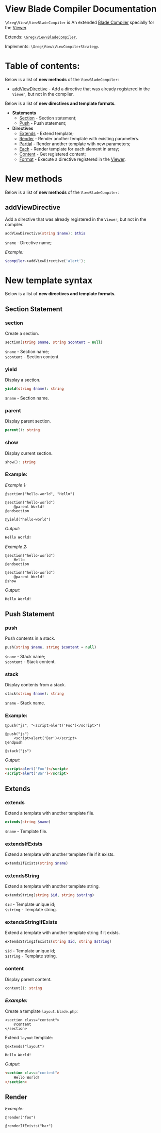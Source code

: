 # View Blade Compiler Documentation

`\Greg\View\ViewBladeCompiler` is An extended [Blade Compiler](docs/BladeCompiler.md) specially for the [Viewer](Viewer.md).

Extends: [`\Greg\View\BladeCompiler`](BladeCompiler.md).

Implements: `\Greg\View\ViewCompilerStrategy`.

# Table of contents:

Below is a list of **new methods** of the `ViewBladeCompiler`:

* [addViewDirective](#addviewdirective) - Add a directive that was already registered in the `Viewer`, but not in the compiler.

Below is a list of **new directives and template formats**.

* **Statements**
    * [Section](#section-statement) - Section statement;
    * [Push](#push-statement) - Push statement;
* **Directives**
    * [Extends](#extends) - Extend template;
    * [Render](#render) - Render another template with existing parameters.
    * [Partial](#partial) - Render another template with new parameters;
    * [Each](#each) - Render template for each element in array;
    * [Content](#content) - Get registered content;
    * [Format](#format) - Execute a directive registered in the [Viewer](#).

# New methods

Below is a list of **new methods** of the `ViewBladeCompiler`:

## addViewDirective

Add a directive that was already registered in the `Viewer`, but not in the compiler.

```php
addViewDirective(string $name): $this
```

`$name` - Directive name;  

_Example:_

```php
$compiler->addViewDirective('alert');
```

# New template syntax

Below is a list of **new directives and template formats**.

## Section Statement

### section

Create a section.

```php
section(string $name, string $content = null)
```

`$name` - Section name;  
`$content` - Section content.

### yield

Display a section.

```php
yield(string $name): string
```

`$name` - Section name.

### parent

Display parent section.

```php
parent(): string
```

### show

Display current section.

```php
show(): string
```

### Example:

_Example 1:_

```blade
@section("hello-world", "Hello")

@section("hello-world")
    @parent World!
@endsection

@yield("hello-world")
```

_Output:_

```html
Hello World!
```

_Example 2:_

```blade
@section("hello-world")
    Hello
@endsection

@section("hello-world")
    @parent World!
@show
```

_Output:_

```html
Hello World!
```

## Push Statement


### push

Push contents in a stack.

```php
push(string $name, string $content = null)
```

`$name` - Stack name;  
`$content` - Stack content.

### stack

Display contents from a stack.

```php
stack(string $name): string
```

`$name` - Stack name.  

### Example:

```blade
@push("js", "<script>alert('Foo')</script>")

@push("js")
    <script>alert('Bar')</script>
@endpush

@stack("js")
```

_Output:_

```html
<script>alert('Foo')</script>
<script>alert('Bar')</script>
```

## Extends

### extends

Extend a template with another template file.

```php
extends(string $name)
```

`$name` - Template file.

### extendsIfExists

Extend a template with another template file if it exists.

```php
extendsIfExists(string $name)
```

### extendsString

Extend a template with another template string.

```php
extendsString(string $id, string $string)
```

`$id` - Template unique id;  
`$string` - Template string.

### extendsStringIfExists

Extend a template with another template string if it exists.

```php
extendsStringIfExists(string $id, string $string)
```

`$id` - Template unique id;  
`$string` - Template string.

### content

Display parent content.

```php
content(): string
```

### _Example:_

Create a template `layout.blade.php`:

```blade
<section class="content">
    @content
</section>
```

Extend `layout` template:

```blade
@extends("layout")

Hello World!
```

_Output:_

```html
<section class="content">
    Hello World!
</section>
```

## Render

_Example:_

```blade
@render("foo")

@renderIfExists("bar")
```
